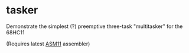 # tasker
Demonstrate the simplest (?) preemptive three-task "multitasker" for the 68HC11

(Requires latest [ASM11](http://www.aspisys.com/asm11.htm) assembler)
